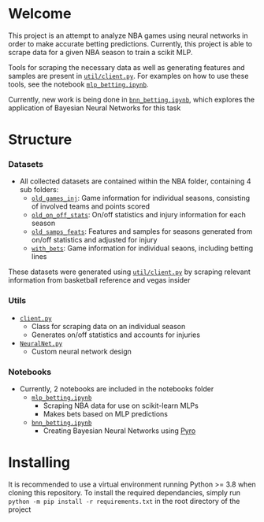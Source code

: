 # Welcome
This project is an attempt to analyze NBA games using neural networks in order to make accurate betting predictions. Currently, this project is able to scrape data for a given NBA season to train a scikit MLP. 

Tools for scraping the necessary data as well as generating features and samples are present in [`util/client.py`](util/client.py). For examples on how to use these tools, see the notebook [`mlp_betting.ipynb`](notebooks/mlp_betting.ipynb).

Currently, new work is being done in [`bnn_betting.ipynb`](notebooks/bnn_betting.ipynb), which explores the application of Bayesian Neural Networks for this task

# Structure
### Datasets
- All collected datasets are contained within the NBA folder, containing 4 sub folders:
  - [`old_games_inj`](/NBA/old_games_inj): Game information for individual seasons, consisting of involved teams and points scored
  - [`old_on_off_stats`](/NBA/old_on_off_stats): On/off statistics and injury information for each season
  - [`old_samps_feats`](/NBA/old_samps_feats): Features and samples for seasons generated from on/off statistics and adjusted for injury
  - [`with_bets`](/NBA/with_bets): Game information for individual seaons, including betting lines

These datasets were generated using [`util/client.py`](util/client.py) by scraping relevant information from basketball reference and vegas insider

### Utils
- [`client.py`](util/client.py)
  - Class for scraping data on an individual season
  - Generates on/off statistics and accounts for injuries
- [`NeuralNet.py`](util/NeuralNet.py)
  - Custom neural network design

### Notebooks
- Currently, 2 notebooks are included in the notebooks folder
  - [`mlp_betting.ipynb`](notebooks/mlp_betting.ipynb)
    - Scraping NBA data for use on scikit-learn MLPs
    - Makes bets based on MLP predictions
  - [`bnn_betting.ipynb`](notebooks/bnn_betting.ipynb)
    - Creating Bayesian Neural Networks using [Pyro](https://github.com/pyro-ppl/pyro)

# Installing
It is recommended to use a virtual environment running Python >= 3.8 when cloning this repository. To install the required dependancies, simply run `python -m pip install -r requirements.txt` in the root directory of the project
